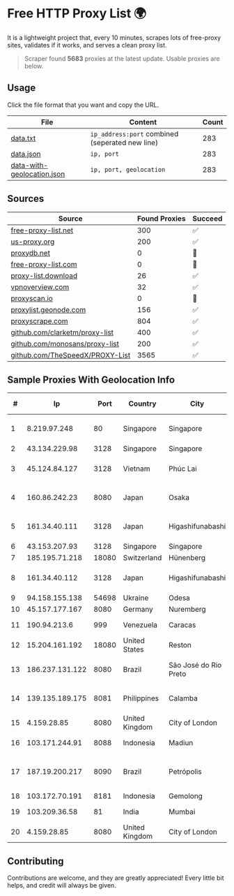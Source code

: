 
# Free HTTP Proxy List 🌍

It is a lightweight project that, every 10 minutes, scrapes lots of free-proxy sites, validates if it works, and serves a clean proxy list.


> Scraper found **5683** proxies at the latest update. Usable proxies are below.

## Usage

Click the file format that you want and copy the URL.


|File|Content|Count|
|----|-------|-----|
|[data.txt](https://raw.githubusercontent.com/themiralay/Proxy-List-World/master/data.txt)|`ip_address:port` combined (seperated new line)|283|
|[data.json](https://raw.githubusercontent.com/themiralay/Proxy-List-World/master/data.json)|`ip, port`|283|
|[data-with-geolocation.json](https://raw.githubusercontent.com/themiralay/Proxy-List-World/master/data-with-geolocation.json)|`ip, port, geolocation`|283|

## Sources

|Source|Found Proxies|Succeed|
|------|-------------|-------|
|[free-proxy-list.net](https://free-proxy-list.net)|300|✅|
|[us-proxy.org](https://www.us-proxy.org)|200|✅|
|[proxydb.net](http://proxydb.net)|0|🚫|
|[free-proxy-list.com](https://free-proxy-list.com/?page=&port=&type%5B%5D=http&type%5B%5D=https&up_time=0&search=Search)|0|🚫|
|[proxy-list.download](https://www.proxy-list.download/HTTP)|26|✅|
|[vpnoverview.com](https://vpnoverview.com/privacy/anonymous-browsing/free-proxy-servers)|32|✅|
|[proxyscan.io](https://www.proxyscan.io)|0|🚫|
|[proxylist.geonode.com](https://proxylist.geonode.com/api/proxy-list?limit=300&page=1&sort_by=lastChecked&sort_type=desc&protocols=http,https)|156|✅|
|[proxyscrape.com](https://api.proxyscrape.com/v2/?request=displayproxies&protocol=http&timeout=10000&country=all&ssl=all&anonymity=all)|804|✅|
|[github.com/clarketm/proxy-list](https://raw.githubusercontent.com/clarketm/proxy-list/master/proxy-list-raw.txt)|400|✅|
|[github.com/monosans/proxy-list](https://raw.githubusercontent.com/monosans/proxy-list/main/proxies/http.txt)|200|✅|
|[github.com/TheSpeedX/PROXY-List](https://raw.githubusercontent.com/TheSpeedX/PROXY-List/master/http.txt)|3565|✅|


## Sample Proxies With Geolocation Info

|#|Ip|Port|Country|City|Internet Service Provider|
|-|--|----|-------|----|-------------------------|
|1|8.219.97.248|80|Singapore|Singapore|Alibaba (US) Technology Co., Ltd.|
|2|43.134.229.98|3128|Singapore|Singapore|Aceville Pte.ltd|
|3|45.124.84.127|3128|Vietnam|Phúc Lai|Bach Kim Network solutions Join stock company|
|4|160.86.242.23|8080|Japan|Osaka|Sony Network Communications Inc|
|5|161.34.40.111|3128|Japan|Higashifunabashi|NTT PC Communications, Inc.|
|6|43.153.207.93|3128|Singapore|Singapore|Aceville Pte.ltd|
|7|185.195.71.218|18080|Switzerland|Hünenberg|Datasource AG|
|8|161.34.40.112|3128|Japan|Higashifunabashi|NTT PC Communications, Inc.|
|9|94.158.155.138|54698|Ukraine|Odesa|Comfo LTD|
|10|45.157.177.167|8080|Germany|Nuremberg|netcup GmbH|
|11|190.94.213.6|999|Venezuela|Caracas|IFX Networks Venezuela C.A.|
|12|15.204.161.192|18080|United States|Reston|OVH SAS|
|13|186.237.131.122|8080|Brazil|São José do Rio Preto|IFTNET Telecomunicacoes Ltda|
|14|139.135.189.175|8081|Philippines|Calamba|ComClark Network & Technology Corp|
|15|4.159.28.85|8080|United Kingdom|City of London|Microsoft Corporation|
|16|103.171.244.91|8088|Indonesia|Madiun|PT Data Arta Sedaya|
|17|187.19.200.217|8090|Brazil|Petrópolis|Brisanet Servicos De Telecomunicacoes S.A|
|18|103.172.70.191|8181|Indonesia|Gemolong|AZNET|
|19|103.209.36.58|81|India|Mumbai|Syscon Infoway Pvt. Ltd.|
|20|4.159.28.85|8080|United Kingdom|City of London|Microsoft Corporation|



## Contributing

Contributions are welcome, and they are greatly appreciated! Every
little bit helps, and credit will always be given.

